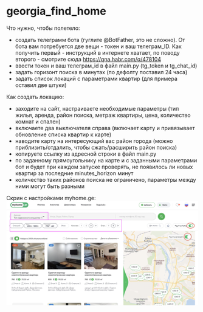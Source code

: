 # georgia_find_home

Что нужно, чтобы полетело:
- создать телеграмм бота (гуглите @BotFather, это не сложно). От бота вам потребуется две вещи - токен и ваш телеграм_ID. Как получить первый - инструкций в интернете хватает, по поводу второго - смотрите сюда https://qna.habr.com/q/478104
- ввести токен и ваш телеграм_id в файл main.py (tg_token и tg_chat_id)
- задать горизонт поиска в минутах (по дефолту поставил 24 часа)
- задать список локаций с параметрами квартир (для примера оставил две штуки)

Как создать локацию:
- заходите на сайт, настраиваете необходимые параметры (тип жилья, аренда, район поиска, метраж квартиры, цена, количество комнат и спален)
- включаете два выключателя справа (включает карту и привязывает обновление списка квартир к карте)
- наводите карту на интересующий вас район города (можно приблизить/отдалить, чтобы сжать/расширить район поиска)
- копируете ссылку из адресной строки в файл main.py
- по заданному прямоугольнику на карте и с заданными параметрами бот и будет при каждом запуске проверять, не появилось ли новых квартир за последние minutes_horizon минут
- количество таких районов поиска не ограничено, параметры между ними могут быть разными

Скрин с настройками myhome.ge:
![img.png](https://github.com/arwshkin/georgia_find_home/blob/main/img.png)
